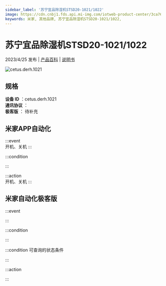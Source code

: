 ```yaml
---
sidebar_label: '苏宁宜品除湿机STSD20-1021/1022'
image: https://cdn.cnbj1.fds.api.mi-img.com/iotweb-product-center/3ca76b47f8edf124a3590b18c2cd2883_1681265846884.png?GalaxyAccessKeyId=AKVGLQWBOVIRQ3XLEW&Expires=9223372036854775807&Signature=BbpDi50eXQFfbsn4QXKJ7o4E7SE=
keywords: 米家, 其他品牌, 苏宁宜品除湿机STSD20-1021/1022, 
---
```

# 苏宁宜品除湿机STSD20-1021/1022

2023/4/25 发布 | [产品百科](https://home.mi.com/webapp/content/baike/product/index.html?model=cetus.derh.1021/) | [说明书](https://home.mi.com/views/introduction.html?model=cetus.derh.1021&region=cn)

![cetus.derh.1021](https://cdn.cnbj1.fds.api.mi-img.com/iotweb-product-center/3ca76b47f8edf124a3590b18c2cd2883_1681265846884.png?GalaxyAccessKeyId=AKVGLQWBOVIRQ3XLEW&Expires=9223372036854775807&Signature=BbpDi50eXQFfbsn4QXKJ7o4E7SE=)

## 规格  
> 
**设备 ID** ：cetus.derh.1021  
**通讯协议** ：  
**极客版**  ： 待补充 


## 米家APP自动化  

:::event  
开机、关机
:::

:::condition  

:::

:::action   
开机、关机
:::

## 米家自动化极客版  

:::event  

:::

:::condition  

:::

:::condition 可查询的状态条件  

:::

:::action  

:::

        
